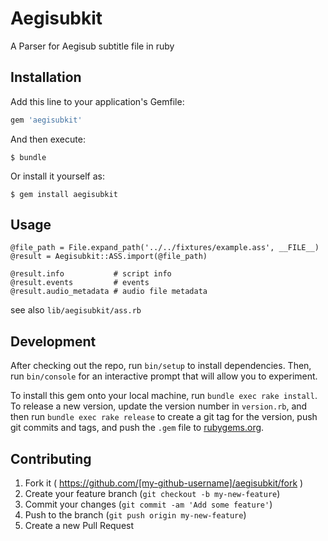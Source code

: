 # Aegisubkit

A Parser for Aegisub subtitle file in ruby


## Installation

Add this line to your application's Gemfile:

```ruby
gem 'aegisubkit'
```

And then execute:

    $ bundle

Or install it yourself as:

    $ gem install aegisubkit

## Usage

    @file_path = File.expand_path('../../fixtures/example.ass', __FILE__)
    @result = Aegisubkit::ASS.import(@file_path)

    @result.info           # script info
    @result.events         # events
    @result.audio_metadata # audio file metadata

see also `lib/aegisubkit/ass.rb`

## Development

After checking out the repo, run `bin/setup` to install dependencies. Then, run `bin/console` for an interactive prompt that will allow you to experiment.

To install this gem onto your local machine, run `bundle exec rake install`. To release a new version, update the version number in `version.rb`, and then run `bundle exec rake release` to create a git tag for the version, push git commits and tags, and push the `.gem` file to [rubygems.org](https://rubygems.org).

## Contributing

1. Fork it ( https://github.com/[my-github-username]/aegisubkit/fork )
2. Create your feature branch (`git checkout -b my-new-feature`)
3. Commit your changes (`git commit -am 'Add some feature'`)
4. Push to the branch (`git push origin my-new-feature`)
5. Create a new Pull Request
